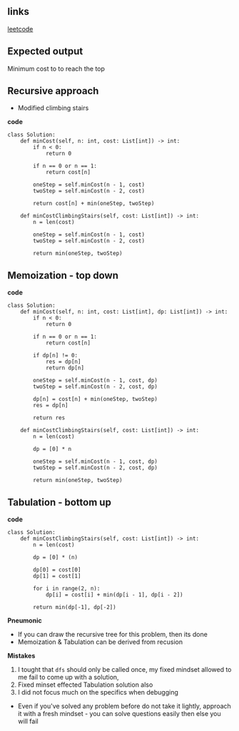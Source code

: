 ## links
[leetcode](https://leetcode.com/problems/min-cost-climbing-stairs/description/)

## Expected output
Minimum cost to to reach the top

## Recursive approach
- Modified climbing stairs

**code**
```
class Solution:
    def minCost(self, n: int, cost: List[int]) -> int:
        if n < 0:
            return 0
        
        if n == 0 or n == 1:
            return cost[n]
        
        oneStep = self.minCost(n - 1, cost)
        twoStep = self.minCost(n - 2, cost)

        return cost[n] + min(oneStep, twoStep)

    def minCostClimbingStairs(self, cost: List[int]) -> int:
        n = len(cost)

        oneStep = self.minCost(n - 1, cost)
        twoStep = self.minCost(n - 2, cost)

        return min(oneStep, twoStep)
```

## Memoization - top down


**code**
```
class Solution:
    def minCost(self, n: int, cost: List[int], dp: List[int]) -> int:
        if n < 0:
            return 0
        
        if n == 0 or n == 1:
            return cost[n]
        
        if dp[n] != 0:
            res = dp[n]
            return dp[n]
        
        oneStep = self.minCost(n - 1, cost, dp)
        twoStep = self.minCost(n - 2, cost, dp)

        dp[n] = cost[n] + min(oneStep, twoStep)
        res = dp[n]
        
        return res

    def minCostClimbingStairs(self, cost: List[int]) -> int:
        n = len(cost)

        dp = [0] * n

        oneStep = self.minCost(n - 1, cost, dp)
        twoStep = self.minCost(n - 2, cost, dp)

        return min(oneStep, twoStep)
```

## Tabulation - bottom up

**code**
```
class Solution:
    def minCostClimbingStairs(self, cost: List[int]) -> int:
        n = len(cost)

        dp = [0] * (n)

        dp[0] = cost[0]
        dp[1] = cost[1]

        for i in range(2, n):
            dp[i] = cost[i] + min(dp[i - 1], dp[i - 2])

        return min(dp[-1], dp[-2]) 
```

**Pneumonic**
- If you can draw the recursive tree for this problem, then its done
- Memoization & Tabulation can be derived from recusion

**Mistakes**
1. I tought that `dfs` should only be called once, my fixed mindset allowed to me fail to come up with a solution,
2. Fixed minset effected Tabulation solution also
3. I did not focus much on the specifics when debugging

- Even if you've solved any problem before do not take it lightly, approach it with a fresh mindset - you can solve questions easily then else you will fail